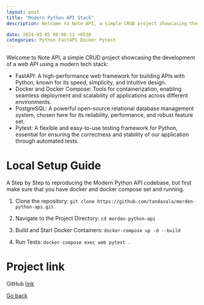 ```yaml
---
layout: post
title: "Modern Python API Stack"
description: Welcome to Note API, a simple CRUD project showcasing the development of a web API using a modern tech stack.

date: 2024-03-05 06:06:12 +0530
categories: Python FastAPI Docker Pytest
---
```


Welcome to Note API, a simple CRUD project showcasing the development of a web API using a modern tech stack:

- FastAPI: A high-performance web framework for building APIs with Python, known for its speed, simplicity, and intuitive design.
- Docker and Docker Compose: Tools for containerization, enabling seamless deployment and scalability of applications across different environments.
- PostgreSQL: A powerful open-source relational database management system, chosen here for its reliability, performance, and robust feature set.
- Pytest: A flexible and easy-to-use testing framework for Python, essential for ensuring the correctness and stability of our application through automated tests.

# Local Setup Guide

A Step by Step to reproducing the Modern Python API codebase, but first make sure that you have docker and docker compose set and running.

1. Clone the repository:
```git clone https://github.com/tandavala/morden-python-api.git```

2. Navigate to the Project Directory:
```cd morden-python-api```

3. Build and Start Docker Containers:
```docker-compose up -d --build```

4. Run Tests:
```docker-compose exec web pytest .```

# Project link

GitHub [link](https://github.com/tandavala/morden-python-api)

<a href="#" id="back">Go back</a>
